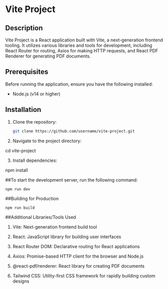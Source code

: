 # Vite Project

## Description

Vite Project is a React application built with Vite, a next-generation frontend tooling. It utilizes various libraries and tools for development, including React Router for routing, Axios for making HTTP requests, and React PDF Renderer for generating PDF documents.

## Prerequisites

Before running the application, ensure you have the following installed:

- Node.js (v14 or higher)

## Installation

1. Clone the repository:

   ```bash
   git clone https://github.com/username/vite-project.git
   
2. Navigate to the project directory:

cd vite-project

3. Install dependencies:
   
npm install

##To start the development server, run the following command:

`npm run dev`

##Building for Production

`npm run build`

##Additional Libraries/Tools Used

1. Vite: Next-generation frontend build tool
   
2. React: JavaScript library for building user interfaces
   
3. React Router DOM: Declarative routing for React applications
   
4. Axios: Promise-based HTTP client for the browser and Node.js
   
5. @react-pdf/renderer: React library for creating PDF documents
   
7. Tailwind CSS: Utility-first CSS framework for rapidly building custom designs


